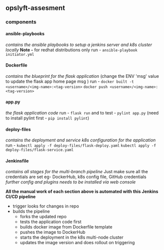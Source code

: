 ## opslyft-assesment

### components

#### ansible-playbooks
*contains the ansible playbooks to setup a jenkins server and k8s cluster locally*
**Note -** for redhat distributions only
run - `ansible-playbook initiator.yml`

#### Dockerfile
*contains the blueprint for the flask application*
(change the ENV 'msg' value to update the flask app home page msg )
run - `docker built -t <username>/<img-name>:<tag-version>`
      `docker push <username>/<img-name>:<tag-version>`

#### app.py
*the flask application code*
run - `flask run`
and to test  - `pylint app.py`
(need to install pylint first - `pip install pylint`)

#### deploy-files
*contains the deployment and service k8s configuration for the application*
run - `kubectl apply -f deploy-files/flask-deploy.yaml`
      `kubectl apply -f deploy-files/flask-service.yaml`

#### Jenkinsfile
*contains all stages for the multi-branch pipeline*
Just make sure all the credentials are set eg- DockerHub, k8s config file, GitHub credentials
*further config and plugins needs to be installed via web console*

**All the manual work of each section above is automated with this Jenkins CI/CD pipeline**
- trigger looks for changes in repo
- builds the pipeline
    - forks the updated repo
    - tests the application code first
    - builds docker image from Dockerfile template
    - pushes the image to DockerHub
    - starts the deployment in the k8s multi-node cluster
    - updates the image version and does rollout on triggering 

